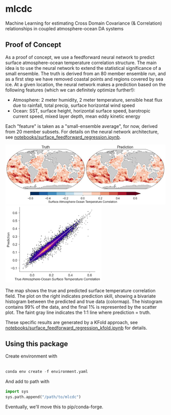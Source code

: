 # mlcdc
Machine Learning for estimating Cross Domain Covariance (&amp; Correlation) relationships in coupled atmosphere-ocean DA systems

## Proof of Concept

As a proof of concept, we use a feedforward neural network to predict
surface atmosphere-ocean temperature correlation structure.
The main idea is to use the neural network to extend the statistical
significance of a small ensemble.
The truth is derived from an 80 member ensemble run, and as a first step we have
removed coastal points and regions covered by sea ice.
At a given location, the neural network makes a prediction based on the
following features (which we can definitely optimize further!):
- Atmosphere: 2 meter humidity, 2 meter temperature, sensible heat flux due to rainfall, total precip, surface horizontal wind speed
- Ocean: SST, surface height, horizontal surface speed, barotropic current speed, mixed layer depth, mean eddy kinetic energy

Each "feature" is taken as a "small-ensemble average", for now, derived from 20
member subsets.
For details on the neural network architecture, see
[notebooks/surface_feedforward_regression.ipynb](notebooks/surface_feedforward_regression.ipynb).

<img src="figures/surface_temperature_correlation_map_kfold.jpg" width=500> <img src="figures/surface_correlation_prediction_histogram.jpg" width=300>

The map shows the true and predicted surface temperature correlation field.
The plot on the right indicates prediction skill, showing a bivariate histogram
between the predicted and true data (colormap).
The histogram contains 99% of the data, and the final 1% is represented by the
scatter plot.
The faint gray line indicates the 1:1 line where prediction = truth.

These specific results are generated by a KFold approach, see
[notebooks/surface_feedforward_regression_kfold.ipynb](notebooks/surface_feedforward_regression_kfold.ipynb)
for details.


## Using this package
Create environment with

```python

conda env create -f environment.yaml
```

And add to path with

```python
import sys
sys.path.append("/path/to/mlcdc")
```

Eventually, we'll move this to pip/conda-forge.
